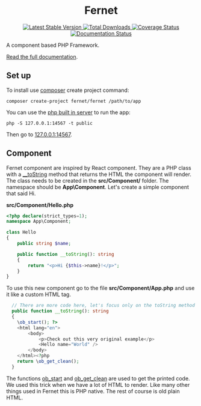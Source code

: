 <h1 align="center">Fernet</h1>
<p align="center">
    <a href="https://packagist.org/packages/fernet/fernet">
        <img src="https://img.shields.io/packagist/v/fernet/fernet" alt="Latest Stable Version">
    </a>
    <a href="https://www.travis-ci.com/pragmore/fernet-core">
        <img src="https://www.travis-ci.com/pragmore/fernet-core.svg?branch=main" alt="Total Downloads">
    </a>
    <a href='https://coveralls.io/github/pragmore/fernet-core?branch=main'>
        <img src='https://coveralls.io/repos/github/pragmore/fernet-core/badge.svg?branch=main' alt='Coverage Status' />
    </a>
    <a href='https://fernet.readthedocs.io/en/latest/?badge=latest'>
        <img src='https://readthedocs.org/projects/fernet/badge/?version=latest' alt='Documentation Status' />
    </a>
</p>

A component based PHP Framework.

[Read the full documentation](https://fernet.readthedocs.io).

## Set up

To install use [composer](https://getcomposer.org) create project command:

    composer create-project fernet/fernet /path/to/app

You can use the [php built in server](https://www.php.net/manual/en/features.commandline.webserver.php) to run the app:

    php -S 127.0.0.1:14567 -t public

Then go to [127.0.0.1:14567](http://127.0.0.1:14567).

## Component

Fernet component are inspired by React component. They are a PHP class with a [__toString](https://www.php.net/manual/en/language.oop5.magic.php#object.tostring) method
that returns the HTML the component will render. The class needs to be created in the **src/Component/**
folder. The namespace should be **App\Component**. Let's create a simple component
that said Hi.

**src/Component/Hello.php**
```php
<?php declare(strict_types=1);
namespace App\Component;

class Hello
{
    public string $name;

    public function __toString(): string
    {
        return "<p>Hi {$this->name}!</p>";
    }
}
```
To use this new component go to the file **src/Component/App.php** and use it like a custom HTML tag.

```php
  // There are more code here, let's focus only on the toString method
  public function __toString(): string
  {
    \ob_start(); ?>
    <html lang="en">
        <body>
            <p>Check out this very original example</p>
            <Hello name="World" />
        </body>
    </html><?php    
    return \ob_get_clean();
  } 
```

The functions [ob_start](https://www.php.net/manual/en/function.ob-start.php) and [ob_get_clean](https://www.php.net/manual/en/function.ob-get-clean.php) are used to 
get the printed code. We used this trick when we have a lot of HTML to render. Like many other things used in Fernet this is PHP native.
The rest of course is old plain HTML.